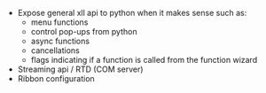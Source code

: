 - Expose general xll api to python when it makes sense such as:
    - menu functions
    - control pop-ups from python
    - async functions
    - cancellations
    - flags indicating if a function is called from the function wizard
- Streaming api / RTD (COM server)
- Ribbon configuration
